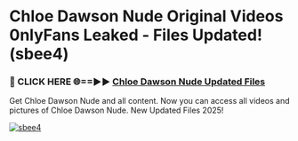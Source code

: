 # Chloe Dawson Nude Original Videos 0nlyFans Leaked - Files Updated! (sbee4)

<h3>🔴 CLICK HERE 🌐==►► <a href="https://tinyurl.com/ehrbuxhb" rel="nofollow">Chloe Dawson Nude Updated Files</a></h3>

Get Chloe Dawson Nude and all content. Now you can access all videos and pictures of Chloe Dawson Nude. New Updated Files 2025!

[![sbee4](https://i.imgur.com/lVYEuWS.gif)](https://tinyurl.com/ehrbuxhb)
